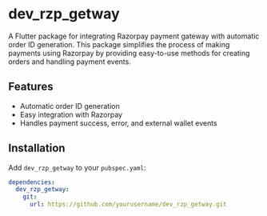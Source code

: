 # dev_rzp_getway

A Flutter package for integrating Razorpay payment gateway with automatic order ID generation. This package simplifies the process of making payments using Razorpay by providing easy-to-use methods for creating orders and handling payment events.

## Features

- Automatic order ID generation
- Easy integration with Razorpay
- Handles payment success, error, and external wallet events

## Installation

Add `dev_rzp_getway` to your `pubspec.yaml`:

```yaml
dependencies:
  dev_rzp_getway:
    git:
      url: https://github.com/yourusername/dev_rzp_getway.git
```